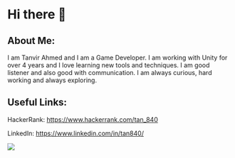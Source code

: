 # Hi there 👋

## About Me:
I am Tanvir Ahmed and I am a Game Developer. I am working with Unity for over 4 years and I love learning new tools and techniques.
I am good listener and also good with communication. I am always curious, hard working and always exploring.

## Useful Links:

HackerRank: https://www.hackerrank.com/tan_840

LinkedIn: https://www.linkedin.com/in/tan840/


![](https://user-images.githubusercontent.com/42252274/115584993-0d5bc900-a2ed-11eb-8faa-847bcbfcd626.gif)

